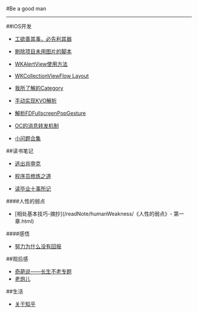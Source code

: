#Be a good man

---

##iOS开发

* [工欲善其事，必先利其器](/iOS/tools.html)

* [剔除项目未用图片的脚本](/iOS/DeleteImage.html)

* [WKAlertView使用方法](/iOS/wkalertview使用方法.html)

* [WKCollectionViewFlow	Layout](/iOS/wkcollectionviewflowlayout.html)

* [我所了解的Category](/iOS/category.html)

* [手动实现KVO解析](/iOS/手动实现KVO解析.html)

* [解析FDFullscreenPopGesture](/iOS/解析FDFullscreenPopGesture.html)

* [OC的消息转发机制](/iOS/OC的消息转发机制.html)

* [小问题合集](/iOS/【其他】小问题合集.html)

##读书笔记

* [逃出肖申克](/readNote/逃出肖申克.html)

* [程序员修炼之道](/readNote/程序员修炼之道.html)

* [读毕业十事所记](/readNote/读毕业十事所记.html)

####人性的弱点

* [相处基本技巧-摘抄](/readNote/humanWeakness/《人性的弱点》- 第一章.html)

####感悟

* [努力为什么没有回报](/readNote/inspiration/努力为什么没有回报.html)

##观后感
* [奇葩说——长生不老专题](/watchNote/奇葩说——长生不老专题.html)
* [老炮儿](/watchNote/《老炮儿》.html)


##生活

* [关于知乎](/live/这些年点过的赞.html)














